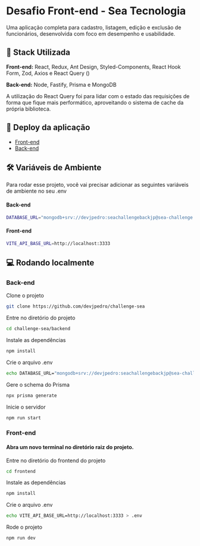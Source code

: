 
# Desafio Front-end - Sea Tecnologia

Uma aplicação completa para cadastro, listagem, edição e exclusão de funcionários, desenvolvida com foco em desempenho e usabilidade.

## 🔧 Stack Utilizada

**Front-end:** React, Redux, Ant Design, Styled-Components, React Hook Form, Zod, Axios e React Query ()

**Back-end:** Node, Fastify, Prisma e MongoDB

A utilização do React Query foi para lidar com o estado das requisições de forma que fique mais performático, aproveitando o sistema de cache da própria biblioteca.

## 🚀 Deploy da aplicação

 - [Front-end](https://seachallenge.netlify.app)
 - [Back-end](https://seachallengeapi.onrender.com/employees)

## 🛠️ Variáveis de Ambiente

Para rodar esse projeto, você vai precisar adicionar as seguintes variáveis de ambiente no seu .env


#### Back-end

```bash
DATABASE_URL="mongodb+srv://devjpedro:seachallengebackjp@sea-challenge.nfbqi.mongodb.net/sea-challenge?retryWrites=true&w=majority&appName=sea-challenge"
```

#### Front-end

```bash
VITE_API_BASE_URL=http://localhost:3333
```

## 💻 Rodando localmente

### Back-end

Clone o projeto

```bash
git clone https://github.com/devjpedro/challenge-sea
```

Entre no diretório do projeto

```bash
cd challenge-sea/backend
```

Instale as dependências

```bash
npm install
```

Crie o arquivo .env

```bash
echo DATABASE_URL="mongodb+srv://devjpedro:seachallengebackjp@sea-challenge.nfbqi.mongodb.net/sea-challenge?retryWrites=true&w=majority&appName=sea-challenge" > .env
```

Gere o schema do Prisma

```bash
npx prisma generate
```

Inicie o servidor

```bash
npm run start
```


### Front-end

#### Abra um novo terminal no diretório raiz do projeto.

Entre no diretório do frontend do projeto

```bash
cd frontend
```

Instale as dependências

```bash
npm install
```

Crie o arquivo .env

```bash
echo VITE_API_BASE_URL=http://localhost:3333 > .env
```

Rode o projeto

```bash
npm run dev
```
